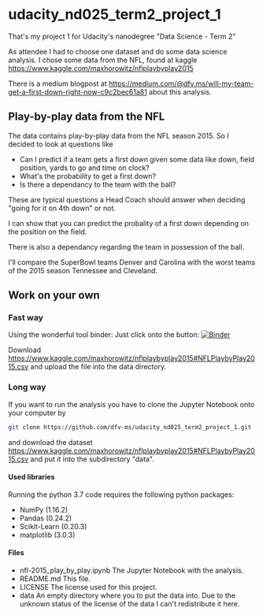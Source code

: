 # udacity_nd025_term2_project_1
That's my project 1 for Udacity's nanodegree "Data Science - Term 2"

As attendee I had to choose one dataset and do some data science analysis.
I chose some data from the NFL, found at kaggle https://www.kaggle.com/maxhorowitz/nflplaybyplay2015

There is a medium blogpost at https://medium.com/@dfv.ms/will-my-team-get-a-first-down-right-now-c9c2bec61a81 about this analysis.

## Play-by-play data from the NFL

The data contains play-by-play data from the NFL season 2015. So I decided to look at questions like

* Can I predict if a team gets a first down given some data like down, field position, yards to go and time on clock?
* What's the probability to get a first down?
* Is there a dependancy to the team with the ball?

These are typical questions a Head Coach should answer when deciding "going for
it on 4th down" or not.

I can show that you can predict the probality of a first down depending on the
position on the field.

There is also a dependancy regarding the team in possession of the ball.

I'll compare the SuperBowl teams Denver and Carolina with the worst teams of
the 2015 season Tennessee and Cleveland.

## Work on your own

### Fast way
Using the wonderful tool binder: Just click onto the button:
[![Binder](https://mybinder.org/badge_logo.svg)](https://mybinder.org/v2/gh/dfv-ms/udacity_nd025_term2_project_1/master)

Download https://www.kaggle.com/maxhorowitz/nflplaybyplay2015#NFLPlaybyPlay2015.csv and upload the file into the data directory.

### Long way
If you want to run the analysis you have to clone the Jupyter Notebook onto your computer by

```bash
git clone https://github.com/dfv-ms/udacity_nd025_term2_project_1.git
```

and download the dataset https://www.kaggle.com/maxhorowitz/nflplaybyplay2015#NFLPlaybyPlay2015.csv and put it into the subdirectory "data".



#### Used libraries
Running the python 3.7 code requires the following python packages:
  * NumPy (1.16.2)
  * Pandas (0.24.2)
  * Scikit-Learn (0.20.3)
  * matplotlib (3.0.3)

#### Files
* nfl-2015_play_by_play.ipynb The Jupyter Notebook with the analysis.
* README.md This file.
* LICENSE The license used for this project.
* data An empty directory where you to put the data into. Due to the unknown status
of the license of the data I can't redistribute it here.
